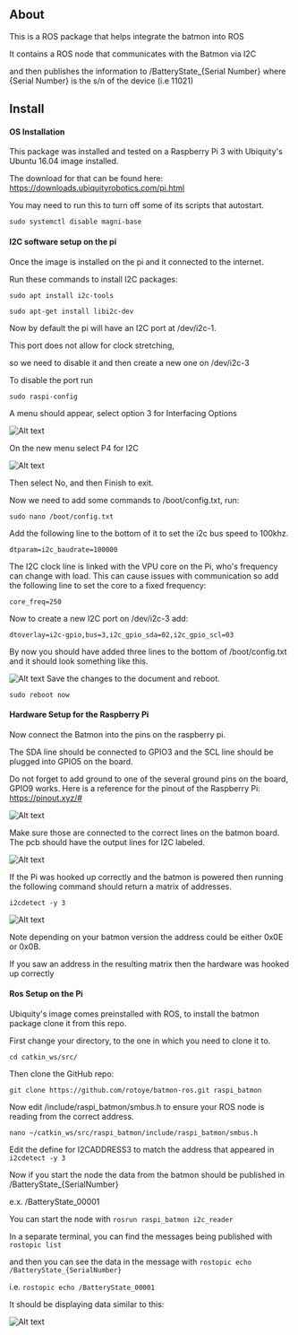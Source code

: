 ## About

This is a ROS package that helps integrate the batmon into ROS

It contains a ROS node that communicates with the Batmon via I2C
 
and then publishes the information to /BatteryState_{Serial Number}
where {Serial Number} is the s/n of the device (i.e 11021)

## Install

#### OS Installation
This package was installed and tested on a Raspberry Pi 3
with Ubiquity's Ubuntu 16.04 image installed. 

The download for that
can be found here: https://downloads.ubiquityrobotics.com/pi.html

You may need to run this to turn off some of its scripts that autostart.

```sudo systemctl disable magni-base```

#### I2C software setup on the pi

Once the image is installed on the pi and it connected to the
internet. 

Run these commands to install I2C packages:

```sudo apt install i2c-tools```

```sudo apt-get install libi2c-dev```

Now by default the pi will have an I2C port at /dev/i2c-1. 

This port does not allow for clock stretching, 

so we need to disable it and then
 create a new one on /dev/i2c-3

 To disable the port run

 ```sudo raspi-config```

 A menu should appear, select option 3 for Interfacing Options

![Alt text](readme_images/menu1.png?raw=true "Menu1")

 On the new menu select P4 for I2C

![Alt text](readme_images/menu1.png?raw=true "Menu2")

 Then select No, and then Finish to exit.

 Now we need to add some commands to /boot/config.txt, run:

 ```sudo nano /boot/config.txt```

 Add the following line to the bottom of it to set the i2c bus speed to 100khz.

 ```dtparam=i2c_baudrate=100000```

 The I2C clock line is linked with the VPU core on the Pi, who's frequency
  can change with load. This can cause issues with communication so add the
   following line to set the core to a fixed frequency:
 
  ```core_freq=250```
 
  Now to create a new I2C port on /dev/i2c-3 add:
 
  ```dtoverlay=i2c-gpio,bus=3,i2c_gpio_sda=02,i2c_gpio_scl=03```
 
  By now you should have added three lines to the bottom of /boot/config.txt and it should look something like this. 

![Alt text](readme_images/boot.png?raw=true "Boot")
  Save the changes to the document and reboot.
 
  `sudo reboot now`
 
#### Hardware Setup for the Raspberry Pi
 
  Now connect the Batmon into the pins on the raspberry pi.
 
  The SDA line should be connected to GPIO3 and the SCL line should be plugged into GPIO5 on the board.
 
  Do not forget to add ground to one of the several ground pins on the board, GPIO9 works.
  Here is a reference for the pinout of the Raspberry Pi: https://pinout.xyz/#

![Alt text](readme_images/pinout.png?raw=true "Pinout") 
 
  Make sure those are connected to the correct lines on the batmon board. The pcb should
  have the output lines for I2C labeled.

![Alt text](readme_images/batmon.png?raw=true "Batmon") 
 
  If the Pi was hooked up correctly and the batmon is powered then running
  the following command should return a matrix of addresses.
 
  `i2cdetect -y 3`

![Alt text](readme_images/matrix.png?raw=true "Matrix") 
 
  Note depending on your batmon version the address could be either 0x0E or 0x0B.
 
  If you saw an address in the resulting matrix then the hardware was hooked up correctly
 
#### Ros Setup on the Pi
Ubiquity's image comes preinstalled with ROS, to install the batmon package clone it from this repo.

First change your directory, to the one in which you need to clone it to.

`cd catkin_ws/src/`

Then clone the GitHub repo:

```git clone https://github.com/rotoye/batmon-ros.git raspi_batmon```

Now edit /include/raspi_batmon/smbus.h to ensure your ROS node is reading from the correct address.

```nano ~/catkin_ws/src/raspi_batmon/include/raspi_batmon/smbus.h```

Edit the define for I2CADDRESS3 to match the address that appeared in ```i2cdetect -y 3```

Now if you start the node the data from the batmon should be published in /BatteryState_{SerialNumber}

e.x. /BatteryState_00001

You can start the node with ``rosrun raspi_batmon i2c_reader``

In a separate terminal, you can find the messages being published with `rostopic list`

and then you can see the data in the message with ``rostopic echo /BatteryState_{SerialNumber}``

i.e. ```rostopic echo /BatteryState_00001```

It should be displaying data similar to this: 

![Alt text](readme_images/ros.png?raw=true "Ros") 

